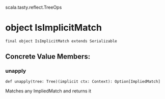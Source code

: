 scala.tasty.reflect.TreeOps
# object IsImplicitMatch

<pre><code class="language-scala" >final object IsImplicitMatch extends Serializable</pre></code>
## Concrete Value Members:
### unapply
<pre><code class="language-scala" >def unapply(tree: Tree)(implicit ctx: Context): Option[ImpliedMatch]</pre></code>
Matches any ImpliedMatch and returns it

